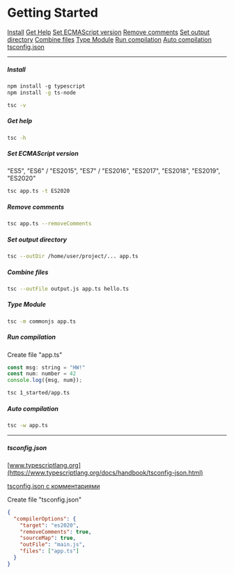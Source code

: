 # Getting Started

[Install](#install)
[Get Help](#get-help)
[Set ECMAScript version](#set-ecmascript-version)
[Remove comments](#remove-comments)
[Set output directory](#set-output-directory)
[Combine files](#combine-files)
[Type Module](#type-module)
[Run compilation](#run-compilation)
[Auto compilation](#auto-compilation)
[tsconfig.json](#tsconfigjson)

---
##### Install

```bash 
npm install -g typescript
npm install -g ts-node

tsc -v
```

##### Get help

```bash
tsc -h
```

##### Set ECMAScript version
"ES5", "ES6" / "ES2015", "ES7" / "ES2016", "ES2017", "ES2018", "ES2019", "ES2020"

```bash
tsc app.ts -t ES2020
```

##### Remove comments

```bash
tsc app.ts --removeComments
```

##### Set output directory

```bash
tsc --outDir /home/user/project/... app.ts
```

##### Combine files

```bash
tsc --outFile output.js app.ts hello.ts
```

##### Type Module

```bash
tsc -m commonjs app.ts
```


##### Run compilation 

Create file "app.ts"
```javascript
const msg: string = "HW!"
const num: number = 42
console.log({msg, num});
```

``` bash
tsc 1_started/app.ts
```

##### Auto compilation

```bash
tsc -w app.ts
```

---

##### tsconfig.json
[www.typescriptlang.org](https://www.typescriptlang.org/docs/handbook/tsconfig-json.html)

[tsconfig.json с комментариями](https://gist.github.com/KRostyslav/82a25c469ffa6652825d58537ac6bc22)

Create file "tsconfig.json"

```json
{
  "compilerOptions": {
    "target": "es2020",
    "removeComments": true,
    "sourceMap": true,
    "outFile": "main.js",
    "files": ["app.ts"]
  }
}
```
